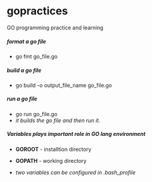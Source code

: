 # gopractices
GO programming practice and learning

##### format a go file
- go fmt go_file.go

##### build a go file
- go build -o output_file_name go_file.go

##### run a go file
- go run go_file.go
- *it builds the go file and then run it.*

##### Variables plays important role in GO lang environment
- **GOROOT** - installtion directory
- **GOPATH** - working directory

- *two variables can be configured in .bash_profile*